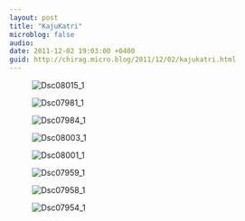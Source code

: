 ```yaml
---
layout: post
title: "KajuKatri"
microblog: false
audio: 
date: 2011-12-02 19:03:00 +0400
guid: http://chirag.micro.blog/2011/12/02/kajukatri.html
---
```

<figure><img alt="Dsc08015_1" src="http://www.chirag.biz/uploads/2018/37e1ab0f3d.jpg"></figure><figure><img alt="Dsc07981_1" src="http://www.chirag.biz/uploads/2018/b8be2f40b4.jpg"></figure><figure><img alt="Dsc07984_1" src="http://www.chirag.biz/uploads/2018/676c0ba469.jpg"></figure><figure><img alt="Dsc08003_1" src="http://www.chirag.biz/uploads/2018/9509a78083.jpg"></figure><figure><img alt="Dsc08001_1" src="http://www.chirag.biz/uploads/2018/2acaedc2d8.jpg"></figure><figure><img alt="Dsc07959_1" src="http://www.chirag.biz/uploads/2018/f8f3880562.jpg"></figure><figure><img alt="Dsc07958_1" src="http://www.chirag.biz/uploads/2018/8e8b408071.jpg"></figure><figure><img alt="Dsc07954_1" src="http://www.chirag.biz/uploads/2018/4ec6e4385d.jpg"></figure>
